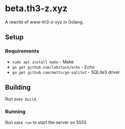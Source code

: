 # beta.th3-z.xyz

A rewrite of www-th3-z-xyz in Golang.

## Setup

### Requirements

* `sudo apt install make` - Make
* `go get github.com/labstack/echo` - Echo
* `go get github.com/mattn/go-sqlite3` - SQLite3 driver

## Building

Run `make build`.

### Running

Run `make run` to start the server on 5555
